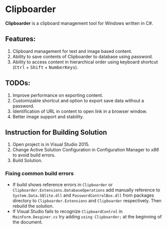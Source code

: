 # Clipboarder
**Clipboarder** is a clipboard management tool for Windows written in C#.

## Features:
1. Clipboard management for text and image based content.
2. Ability to save contents of Clipboarder to database using password.
3. Ability to access content in hierarchical order using keyboard shortcut (<kbd>Ctrl</kbd> + <kbd>Shift</kbd> + <kbd>NumberKeys</kbd>).

## TODOs:
1. Improve performance on exporting content.
2. Customizable shortcut and option to export save data without a password.
3. Identification of URL in content to open link in a browser window.
4. Better image support and stability.

## Instruction for Building Solution
1. Open project is in Visual Studio 2015.
2. Change Active Solution Configuration in Configuration Manager to *x86* to avoid build errors.
3. Build Solution. 

### Fixing common build errors
* If build shows reference errors in `Clipboarder` or `Clipboarder.Extensions.DatabaseOperations` add manually reference to `System.Data.SQlite.dll` and `PasswordControlBox.dll` from packages directory to `Clipboarder.Extensions` and `Clipboarder` respectively. Then rebuild the solution.
* If Visual Studio fails to recognize `ClipboardControl` in `MainForm.Desginer.cs` try adding `using Clipboarder;` at the beginning of the document.

